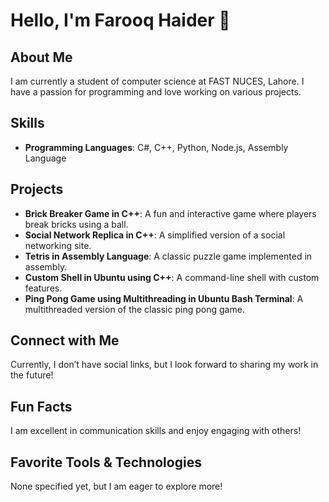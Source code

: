 # Hello, I'm Farooq Haider 👋

## About Me
<p>I am currently a student of computer science at FAST NUCES, Lahore. I have a passion for programming and love working on various projects.</p>

## Skills
<ul>
  <li><strong>Programming Languages</strong>: C#, C++, Python, Node.js, Assembly Language</li>
</ul>

## Projects
<ul>
  <li><strong>Brick Breaker Game in C++</strong>: A fun and interactive game where players break bricks using a ball.</li>
  <li><strong>Social Network Replica in C++</strong>: A simplified version of a social networking site.</li>
  <li><strong>Tetris in Assembly Language</strong>: A classic puzzle game implemented in assembly.</li>
  <li><strong>Custom Shell in Ubuntu using C++</strong>: A command-line shell with custom features.</li>
  <li><strong>Ping Pong Game using Multithreading in Ubuntu Bash Terminal</strong>: A multithreaded version of the classic ping pong game.</li>
</ul>

## Connect with Me
<p>Currently, I don’t have social links, but I look forward to sharing my work in the future!</p>

## Fun Facts
<p>I am excellent in communication skills and enjoy engaging with others!</p>

## Favorite Tools & Technologies
<p>None specified yet, but I am eager to explore more!</p>
